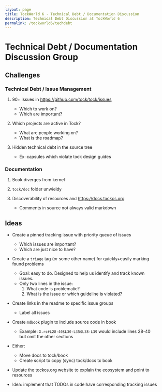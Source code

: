```yaml
---
layout: page
title: TockWorld 6 - Technical Debt / Documentation Discussion
description: Technical Debt Discussion at TockWorld 6
permalink: /tockworld6/techdebt
---
```


# Technical Debt / Documentation Discussion Group

## Challenges

### Technical Debt / Issue Management

1. 90+ issues in https://github.com/tock/tock/issues
   - Which to work on?
   - Which are important?

2. Which projects are active in Tock?
   - What are people working on?
   - What is the roadmap?

3. Hidden technical debt in the source tree
   - Ex: capsules which violate tock design guides

### Documentation

1. Book diverges from kernel

2. `tock/doc` folder unwieldy

3. Discoverability of resources and https://docs.tockos.org
   - Comments in source not always valid markdown


## Ideas

- Create a pinned tracking issue with priority queue of issues
  - Which issues are important?
  - Which are just nice to have?

- Create a `triage` tag (or some other name) for quickly+easily marking found
  problems
  - Goal: easy to do. Designed to help us identify and track known issues.
  - Only two lines in the issue:
    1. What code is problematic?
    2. What is the issue or which guideline is violated?

- Create links in the readme to specific issue groups
  - Label all issues

- Create `mdbook` plugin to include source code in book
  - Example: `X.rs#L28-40$L30-L35$L38-L39` would include lines 28-40 but omit
    the other sections

- Either:
  - Move docs to tock/book
  - Create script to copy (sync) tock/docs to book

- Update the tockos.org website to explain the ecosystem and point to resources

- Idea: implement that TODOs in code have corresponding tracking issues